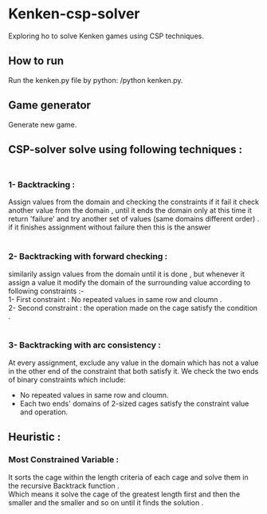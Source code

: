 # Kenken-csp-solver
Exploring ho to solve Kenken games using CSP techniques.<br>

## How to run
Run the kenken.py file by python:
/python kenken.py.<br>

## Game generator
Generate new game.<br>

## CSP-solver solve using following techniques : <br> <br>
### 1- Backtracking : <br>
Assign values from the domain and checking the constraints if it fail it check another value from the domain , until it ends the domain  only at this time it return 'failure' and try another set of values (same domains different order) . <br>
if it finishes assignment without failure then this is the answer <br> <br>
### 2- Backtracking with forward checking  : <br>
similarily assign values from the domain until it is done , but whenever it assign a value it modify the domain of the surrounding value according to following constraints :- <br>
1- First constraint : No repeated values in same row and cloumn . <br>
2- Second constraint : the operation made on the cage satisfy the condition . <br> <br>

### 3- Backtracking with arc consistency  : <br>
At every assignment, exclude any value in the domain which has not a value in the other end of the constraint that both satisfy it.
We check the two ends of binary constraints which include:
- No repeated values in same row and cloumn.
- Each two ends' domains of 2-sized cages satisfy the constraint value and operation.

## Heuristic : <br>
### Most Constrained Variable : <br>
It sorts the cage within the length criteria of each cage and solve them in the recursive Backtrack function . <br>
Which means it solve the cage of the greatest length first and then the smaller and the smaller and so on until it finds the solution .
